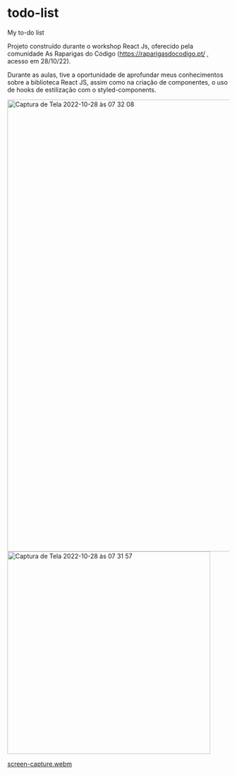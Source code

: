 # todo-list

My to-do list

Projeto construído durante o workshop React Js, oferecido pela comunidade As Raparigas do Código (https://raparigasdocodigo.pt/ , acesso em 28/10/22).

Durante as aulas, tive a oportunidade de aprofundar meus conhecimentos sobre a biblioteca React JS, assim como na criação de componentes, o uso de hooks de estilização com o styled-components. 



<img width="1026" alt="Captura de Tela 2022-10-28 às 07 32 08" src="https://user-images.githubusercontent.com/94414829/198520296-614c4549-89b0-4089-89b3-f29966166f7b.png">
<img width="460" alt="Captura de Tela 2022-10-28 às 07 31 57" src="https://user-images.githubusercontent.com/94414829/198520316-66fde365-4a4c-4667-a4b1-ae2aae6c68b1.png">

[screen-capture.webm](https://user-images.githubusercontent.com/94414829/198520531-fb93b654-6546-425d-9cdc-615a2d043be3.webm)
